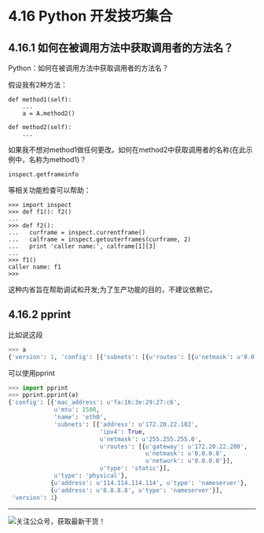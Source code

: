 # 4.16 Python 开发技巧集合

## 4.16.1 如何在被调用方法中获取调用者的方法名？

Python：如何在被调用方法中获取调用者的方法名？

假设我有2种方法：

```
def method1(self):
    ...
    a = A.method2()

def method2(self):
    ...
```

如果我不想对method1做任何更改，如何在method2中获取调用者的名称(在此示例中，名称为method1)？

`inspect.getframeinfo`

等相关功能检查可以帮助：

```
>>> import inspect
>>> def f1(): f2()
... 
>>> def f2():
...   curframe = inspect.currentframe()
...   calframe = inspect.getouterframes(curframe, 2)
...   print 'caller name:', calframe[1][3]
... 
>>> f1()
caller name: f1
>>> 
```

这种内省旨在帮助调试和开发;为了生产功能的目的，不建议依赖它。

## 4.16.2 pprint

比如说这段

```python
>>> a
{'version': 1, 'config': [{'subnets': [{u'routes': [{u'netmask': u'0.0.0.0', u'network': u'0.0.0.0', u'gateway': u'172.20.22.200'}], u'netmask': u'255.255.255.0', u'type': 'static', 'ipv4': True, 'address': u'172.20.22.182'}], u'mtu': 1500, u'type': 'physical', 'name': 'eth0', 'mac_address': u'fa:16:3e:29:27:c6'}, {u'type': 'nameserver', u'address': u'114.114.114.114'}, {u'type': 'nameserver', u'address': u'8.8.8.8'}]}
```

可以使用pprint

```python
>>> import pprint
>>> pprint.pprint(a)
{'config': [{'mac_address': u'fa:16:3e:29:27:c6',
             u'mtu': 1500,
             'name': 'eth0',
             'subnets': [{'address': u'172.20.22.182',
                          'ipv4': True,
                          u'netmask': u'255.255.255.0',
                          u'routes': [{u'gateway': u'172.20.22.200',
                                       u'netmask': u'0.0.0.0',
                                       u'network': u'0.0.0.0'}],
                          u'type': 'static'}],
             u'type': 'physical'},
            {u'address': u'114.114.114.114', u'type': 'nameserver'},
            {u'address': u'8.8.8.8', u'type': 'nameserver'}],
 'version': 1}

```



---

![关注公众号，获取最新干货！](http://image.python-online.cn/20191117155836.png)
